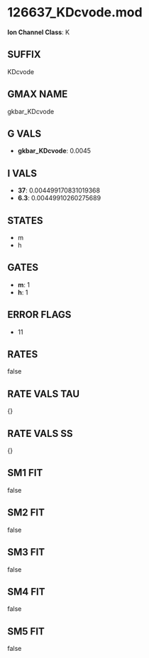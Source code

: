 # 126637_KDcvode.mod

**Ion Channel Class**: K

## SUFFIX

KDcvode

## GMAX NAME

gkbar_KDcvode

## G VALS

- **gkbar_KDcvode**: 0.0045

## I VALS

- **37**: 0.004499170831019368
- **6.3**: 0.00449910260275689

## STATES

- m
- h

## GATES

- **m**: 1
- **h**: 1

## ERROR FLAGS

- 11

## RATES

false

## RATE VALS TAU

{}

## RATE VALS SS

{}

## SM1 FIT

false

## SM2 FIT

false

## SM3 FIT

false

## SM4 FIT

false

## SM5 FIT

false
